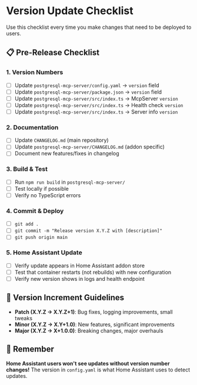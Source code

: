 # Version Update Checklist

Use this checklist every time you make changes that need to be deployed to users.

## 📋 Pre-Release Checklist

### 1. Version Numbers
- [ ] Update `postgresql-mcp-server/config.yaml` → `version` field
- [ ] Update `postgresql-mcp-server/package.json` → `version` field
- [ ] Update `postgresql-mcp-server/src/index.ts` → McpServer `version`
- [ ] Update `postgresql-mcp-server/src/index.ts` → Health check `version`
- [ ] Update `postgresql-mcp-server/src/index.ts` → Server info `version`

### 2. Documentation
- [ ] Update `CHANGELOG.md` (main repository)
- [ ] Update `postgresql-mcp-server/CHANGELOG.md` (addon specific)
- [ ] Document new features/fixes in changelog

### 3. Build & Test
- [ ] Run `npm run build` in `postgresql-mcp-server/`
- [ ] Test locally if possible
- [ ] Verify no TypeScript errors

### 4. Commit & Deploy
- [ ] `git add .`
- [ ] `git commit -m "Release version X.Y.Z with [description]"`
- [ ] `git push origin main`

### 5. Home Assistant Update
- [ ] Verify update appears in Home Assistant addon store
- [ ] Test that container restarts (not rebuilds) with new configuration
- [ ] Verify new version shows in logs and health endpoint

## 🎯 Version Increment Guidelines

- **Patch (X.Y.Z → X.Y.Z+1)**: Bug fixes, logging improvements, small tweaks
- **Minor (X.Y.Z → X.Y+1.0)**: New features, significant improvements
- **Major (X.Y.Z → X+1.0.0)**: Breaking changes, major overhauls

## 🚨 Remember

**Home Assistant users won't see updates without version number changes!**
The version in `config.yaml` is what Home Assistant uses to detect updates.
